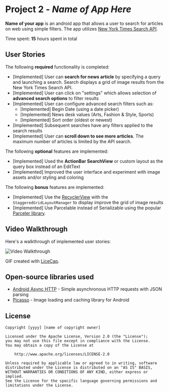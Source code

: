 # Project 2 - *Name of App Here*

**Name of your app** is an android app that allows a user to search for articles on web using simple filters. The app utilizes [New York Times Search API](http://developer.nytimes.com/docs/read/article_search_api_v2).

Time spent: **15** hours spent in total

## User Stories

The following **required** functionality is completed:

* [Implemented] User can **search for news article** by specifying a query and launching a search. Search displays a grid of image results from the New York Times Search API.
* [Implemented] User can click on "settings" which allows selection of **advanced search options** to filter results
* [Implemented] User can configure advanced search filters such as:
  * [Implemented] Begin Date (using a date picker)
  * [Implemented] News desk values (Arts, Fashion & Style, Sports)
  * [Implemented] Sort order (oldest or newest)
* [Implemented] Subsequent searches have any filters applied to the search results
* [Implemented] User can **scroll down to see more articles**. The maximum number of articles is limited by the API search.

The following **optional** features are implemented:

* [Implemented] Used the **ActionBar SearchView** or custom layout as the query box instead of an EditText
* [Implemented] Improved the user interface and experiment with image assets and/or styling and coloring

The following **bonus** features are implemented:

* [Implemented] Use the [RecyclerView](http://guides.codepath.com/android/Using-the-RecyclerView) with the `StaggeredGridLayoutManager` to display improve the grid of image results
* [Implemented] Use Parcelable instead of Serializable using the popular [Parceler library](http://guides.codepath.com/android/Using-Parceler).

## Video Walkthrough

Here's a walkthrough of implemented user stories:

<img src='http://imgur.com/2uEi8xi.gif' title='Video Walkthrough' width='' alt='Video Walkthrough' />

GIF created with [LiceCap](http://www.cockos.com/licecap/).

## Open-source libraries used

- [Android Async HTTP](https://github.com/loopj/android-async-http) - Simple asynchronous HTTP requests with JSON parsing
- [Picasso](http://square.github.io/picasso/) - Image loading and caching library for Android

## License

    Copyright [yyyy] [name of copyright owner]

    Licensed under the Apache License, Version 2.0 (the "License");
    you may not use this file except in compliance with the License.
    You may obtain a copy of the License at

        http://www.apache.org/licenses/LICENSE-2.0

    Unless required by applicable law or agreed to in writing, software
    distributed under the License is distributed on an "AS IS" BASIS,
    WITHOUT WARRANTIES OR CONDITIONS OF ANY KIND, either express or implied.
    See the License for the specific language governing permissions and
    limitations under the License.
